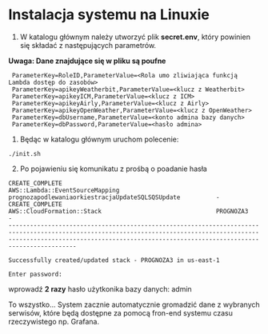 # Instalacja systemu na Linuxie

1. W katalogu głównym należy utworzyć plik **secret.env**, który powinien się składać z następujących parametrów.

**Uwaga: Dane znajdujące się w pliku są poufne**
```
 ParameterKey=RoleID,ParameterValue=<Rola umo zliwiająca funkcją Lambda dostęp do zasobów>
 ParameterKey=apikeyWeatherbit,ParameterValue=<klucz z Weatherbit>
 ParameterKey=apikeyICM,ParameterValue=<klucz z ICM>
 ParameterKey=apikeyAirly,ParameterValue=<klucz z Airly>
 ParameterKey=apikeyOpenWeather,ParameterValue=<klucz z OpenWeather>
 ParameterKey=dbUsername,ParameterValue=<konto admina bazy danych>
 ParameterKey=dbPassword,ParameterValue=<hasło admina>
```
1. Będąc w katalogu głównym uruchom polecenie:
```shell
./init.sh
```
2. Po pojawieniu się komunikatu z prośbą o poadanie hasła
```
CREATE_COMPLETE                                           AWS::Lambda::EventSourceMapping                           prognozapodlewaniaorkiestracjaUpdateSQLSQSUpdate          -                                                       
CREATE_COMPLETE                                           AWS::CloudFormation::Stack                                PROGNOZA3                                                 -                                                       
-------------------------------------------------------------------------------------------------------------------------------------------------------------------------------------------------------------------------------------

Successfully created/updated stack - PROGNOZA3 in us-east-1

Enter password:
```
wprowadź **2 razy** hasło użytkonika bazy danych: admin

To wszystko... System zacznie automatycznie gromadzić dane z wybranych serwisów, które będą dostępne za pomocą fron-end systemu czasu rzeczywistego np. Grafana. 
